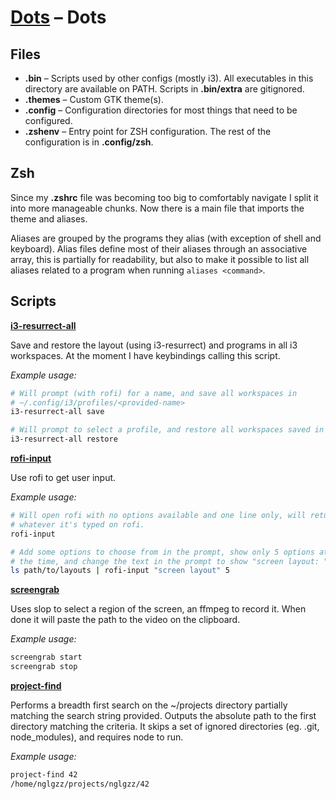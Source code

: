 # [Dots](../README.md) – Dots

## Files

- **.bin** – Scripts used by other configs (mostly i3). All executables in
  this directory are available on PATH. Scripts in **.bin/extra** are
  gitignored.
- **.themes** – Custom GTK theme(s).
- **.config** – Configuration directories for most things that need to be
  configured.
- **.zshenv** – Entry point for ZSH configuration. The rest of the
  configuration is in **.config/zsh**.

## Zsh

Since my **.zshrc** file was becoming too big to comfortably navigate I split it
into more manageable chunks. Now there is a main file that imports the theme and
aliases.

Aliases are grouped by the programs they alias (with exception of shell and
keyboard). Alias files define most of their aliases through an associative
array, this is partially for readability, but also to make it possible to list
all aliases related to a program when running `aliases <command>`.

## Scripts

**[i3-resurrect-all](./.bin/i3-resurrect-all)**

Save and restore the layout (using i3-resurrect) and programs in all i3
workspaces. At the moment I have keybindings calling this script.

_Example usage:_

```bash
# Will prompt (with rofi) for a name, and save all workspaces in
# ~/.config/i3/profiles/<provided-name>
i3-resurrect-all save

# Will prompt to select a profile, and restore all workspaces saved in it.
i3-resurrect-all restore
```

**[rofi-input](./bin/rofi-input)**

Use rofi to get user input.

_Example usage:_

```bash
# Will open rofi with no options available and one line only, will return
# whatever it's typed on rofi.
rofi-input

# Add some options to choose from in the prompt, show only 5 options at
# the time, and change the text in the prompt to show "screen layout: ".
ls path/to/layouts | rofi-input "screen layout" 5
```

**[screengrab](./.bin/screengrab)**

Uses slop to select a region of the screen, an ffmpeg to record it. When
done it will paste the path to the video on the clipboard.

_Example usage:_

```bash
screengrab start
screengrab stop
```

**[project-find](./.bin/project-find)**

Performs a breadth first search on the ~/projects directory partially matching
the search string provided. Outputs the absolute path to the first directory
matching the criteria. It skips a set of ignored directories (eg. .git,
node_modules), and requires node to run.

_Example usage:_

```bash
project-find 42
/home/nglgzz/projects/nglgzz/42
```

